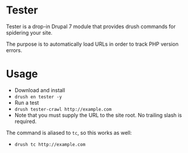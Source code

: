 Tester
===

Tester is a drop-in Drupal 7 module that provides drush commands for spidering your site.

The purpose is to automatically load URLs in order to track PHP version errors.

# Usage

* Download and install
* `drush en tester -y`
* Run a test
* `drush tester-crawl http://example.com`
* Note that you must supply the URL to the site root. No trailing slash is required.

The command is aliased to `tc`, so this works as well:

* `drush tc http://example.com`
